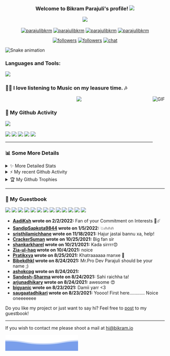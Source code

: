<h3 align="center">
  Welcome to Bikram Parajuli's profile!
  <img src="https://media.giphy.com/media/hvRJCLFzcasrR4ia7z/giphy.gif" width="28">
</h3>

<p align="center">
  <a href="https://github.com/Parajulibkrm"><img src="https://readme-typing-svg.herokuapp.com?size=21&center=true&vCenter=true&width=440&height=45&lines=A+learner%2C+maker+and+designer.;A+full-stack+Developer.;Former+CEO+at+Codekavya.;Student+of+Software+Engineering"></a>
</p>
<p align="center">
  <a href="https://twitter.com/parajulibkrm" target="blank"><img align="center" src="https://raw.githubusercontent.com/rahuldkjain/github-profile-readme-generator/master/src/images/icons/Social/twitter.svg" alt="parajulibkrm" height="30" width="40" /></a>
<a href="https://linkedin.com/in/parajulibkrm" target="blank"><img align="center" src="https://raw.githubusercontent.com/rahuldkjain/github-profile-readme-generator/master/src/images/icons/Social/linked-in-alt.svg" alt="parajulibkrm" height="30" width="40" /></a>
<a href="https://fb.com/parajulibkrm" target="blank"><img align="center" src="https://raw.githubusercontent.com/rahuldkjain/github-profile-readme-generator/master/src/images/icons/Social/facebook.svg" alt="parajulibkrm" height="30" width="40" /></a>
<a href="https://instagram.com/parajulibkrm" target="blank"><img align="center" src="https://raw.githubusercontent.com/rahuldkjain/github-profile-readme-generator/master/src/images/icons/Social/instagram.svg" alt="parajulibkrm" height="30" width="40" /></a>
</p>
<p align="center">
  <a href="https://twitter.com/Parajulibkrm">
    <img alt="followers" title="Follow me on Twitter" src="https://custom-icon-badges.herokuapp.com/twitter/follow/Parajulibkrm?color=236ad3&labelColor=1da1f2&label=Follow&logo=twitter-outline&logoColor=white&style=for-the-badge"/></a>
  <a href="https://github.com/Parajulibkrm">
    <img alt="followers" title="Follow me on Github" src="https://custom-icon-badges.herokuapp.com/github/followers/Parajulibkrm?color=333333&labelColor=111111&style=for-the-badge&logo=person-add&label=Follow&logoColor=white"/></a>
<a href="https://discord.com/channels/@me/604866751901073428">
    <img alt="chat" title="Talk to me on Discord" src="https://dcbadge.vercel.app/api/shield/604866751901073428"/></a>
</p>

![Snake animation](https://github.com/parajulibkrm/parajulibkrm/blob/output/github-contribution-grid-snake.svg)


<h3 align="left">Languages and Tools:</h3>

![](https://skillicons.dev/icons?i=arduino,azure,bots,dynamodb,express,electron,git,graphql,heroku,js,ts,mongodb,netlify,nodejs,postgres,prisma,react,vscode,vercel,workers&perline=20) 


### 👨‍💻 I love listening to Music on my leasure time. 🎶

<a href="https://open.spotify.com/user/4565rgt2oayij56wax0pq41e1" target="_blank"><img align="right" alt="GIF" height="150px" src="https://media.giphy.com/media/J5B1Y8QZnzXXbLQIBu/giphy.gif" /></a>

<p align="center">
  <a href="https://open.spotify.com/user/4565rgt2oayij56wax0pq41e1" target="_blank"><img src="https://spotify.bikram.io/api?theme=dark&rainbow=true" /></a>
</p>



### 👨 My Github Activity


<img src="https://github-readme-streak-stats.herokuapp.com/?user=parajulibkrm&theme=algolia&hide_border=true" width="700"/>

![](http://github-profile-summary-cards.vercel.app/api/cards/profile-details?username=Parajulibkrm&theme=github_dark)
![](http://github-profile-summary-cards.vercel.app/api/cards/repos-per-language?username=Parajulibkrm&theme=github_dark)
![](http://github-profile-summary-cards.vercel.app/api/cards/most-commit-language?username=Parajulibkrm&theme=github_dark)
![](http://github-profile-summary-cards.vercel.app/api/cards/stats?username=Parajulibkrm&theme=github_dark)
![](http://github-profile-summary-cards.vercel.app/api/cards/productive-time?username=Parajulibkrm&theme=github_dark&utcOffset=8)


<hr>


### 📊 Some More Details

<details>
<summary>✨ More Detailed Stats </summary>

<!--START_SECTION_DAILY_COMMIT:readme-info-->
**I'm a night 🦉** 

| | | | |
| --- | --- | --- | --- |
|🌞 Morning                |50 commits          |![](https://via.placeholder.com/144x22/000000/000000?text=+)![](https://via.placeholder.com/256x22/b8b8b8/b8b8b8?=text=+)|36.5%|
|🌆 Daytime                |3 commits           |![](https://via.placeholder.com/8x22/000000/000000?text=+)![](https://via.placeholder.com/392x22/b8b8b8/b8b8b8?=text=+)|2.19%|
|🌃 Evening                |84 commits          |![](https://via.placeholder.com/244x22/000000/000000?text=+)![](https://via.placeholder.com/156x22/b8b8b8/b8b8b8?=text=+)|61.31%|
|🌙 Night                  |0 commits           |![](https://via.placeholder.com/0x22/000000/000000?text=+)![](https://via.placeholder.com/400x22/b8b8b8/b8b8b8?=text=+)|0.0%|
| | | | |

<!--END_SECTION_DAILY_COMMIT:readme-info-->

<!--START_SECTION_WEEKLY_COMMIT:readme-info-->
📅 **I'm Most Productive on Saturdays** 

| | | | |
| --- | --- | --- | --- |
|Monday                   |14 commits          |![](https://via.placeholder.com/52x22/000000/000000?text=+)![](https://via.placeholder.com/348x22/b8b8b8/b8b8b8?=text=+)|13.08%|
|Tuesday                  |15 commits          |![](https://via.placeholder.com/56x22/000000/000000?text=+)![](https://via.placeholder.com/344x22/b8b8b8/b8b8b8?=text=+)|14.02%|
|Wednesday                |15 commits          |![](https://via.placeholder.com/56x22/000000/000000?text=+)![](https://via.placeholder.com/344x22/b8b8b8/b8b8b8?=text=+)|14.02%|
|Thursday                 |16 commits          |![](https://via.placeholder.com/60x22/000000/000000?text=+)![](https://via.placeholder.com/340x22/b8b8b8/b8b8b8?=text=+)|14.95%|
|Friday                   |13 commits          |![](https://via.placeholder.com/48x22/000000/000000?text=+)![](https://via.placeholder.com/352x22/b8b8b8/b8b8b8?=text=+)|12.15%|
|Saturday                 |18 commits          |![](https://via.placeholder.com/68x22/000000/000000?text=+)![](https://via.placeholder.com/332x22/b8b8b8/b8b8b8?=text=+)|16.82%|
|Sunday                   |16 commits          |![](https://via.placeholder.com/60x22/000000/000000?text=+)![](https://via.placeholder.com/340x22/b8b8b8/b8b8b8?=text=+)|14.95%|
| | | | |

<!--END_SECTION_WEEKLY_COMMIT:readme-info-->
</details>


<details>
<summary>⚡ My recent Github Activity</summary>

<!--START_SECTION:activity-->
1. ❗️ Closed issue [#10](https://github.com/muety/muety/issues/10) in [muety/muety](https://github.com/muety/muety)
2. ❗️ Opened issue [#10](https://github.com/muety/muety/issues/10) in [muety/muety](https://github.com/muety/muety)
3. 🗣 Commented on [#18](https://github.com/Parajulibkrm/Parajulibkrm/issues/18) in [Parajulibkrm/Parajulibkrm](https://github.com/Parajulibkrm/Parajulibkrm)
4. ❗️ Reopened issue [#18](https://github.com/Parajulibkrm/Parajulibkrm/issues/18) in [Parajulibkrm/Parajulibkrm](https://github.com/Parajulibkrm/Parajulibkrm)
<!--END_SECTION:activity-->


</details>

<details>
  <summary>🏆 My Github Trophies</summary>


  <a href="https://github.com/Parajulibkrm?tab=repositories"><img width="800px" src="https://github-profile-trophy.vercel.app/?username=parajulibkrm&column=8&theme=discord&no-frame=true"/></a>
</details>

<hr>



### 🙏 My Guestbook 

<!--START_SECTION:guestbook-->
<a href="https://github.com/AadiKsh"><img src="https://avatars.githubusercontent.com/u/41894736?v=4" height="30"/></a> <a href="https://github.com/SandipSapkota9844"><img src="https://avatars.githubusercontent.com/u/72263292?u=2b9d4df3e96a2c06afe5cc0e0d14672ebfd83ed6&v=4" height="30"/></a> <a href="https://github.com/sristhilamichhane"><img src="https://avatars.githubusercontent.com/u/59720998?v=4" height="30"/></a> <a href="https://github.com/CrackerSuman"><img src="https://avatars.githubusercontent.com/u/48875541?u=5dd614a90cfde80a83da542442cfe770c209d4d6&v=4" height="30"/></a> <a href="https://github.com/shankarkharel"><img src="https://avatars.githubusercontent.com/u/59717384?u=33779c5460b559321f13d4391269c2c90c7cc0c3&v=4" height="30"/></a> <a href="https://github.com/Zia-ul-haq"><img src="https://avatars.githubusercontent.com/u/69068755?u=cb8fbd14b70ce2e2ebdf12a7f683cd23ebbe87e7&v=4" height="30"/></a> <a href="https://github.com/Pratikxya"><img src="https://avatars.githubusercontent.com/u/66723104?u=989944aa9e18d0a6b64e326e2e6202180951b1e0&v=4" height="30"/></a> <a href="https://github.com/Bibekdhkl"><img src="https://avatars.githubusercontent.com/u/48583944?u=1224afd7d7dc407b55355f1231872c29fd7f89a0&v=4" height="30"/></a> <a href="https://github.com/ashokcpg"><img src="https://avatars.githubusercontent.com/u/14044083?u=2d37b4a1f655b4f6f49855fd14c1259a836e3222&v=4" height="30"/></a> <a href="https://github.com/Sandesh-Sharma"><img src="https://avatars.githubusercontent.com/u/59257189?u=42f530040515dcf3470a170c50aab8489d391c01&v=4" height="30"/></a> <a href="https://github.com/arjunadhikary"><img src="https://avatars.githubusercontent.com/u/37221412?u=f351943c06c10a26f1274fc4dc97408251f10b5e&v=4" height="30"/></a> <a href="https://github.com/bigyanic"><img src="https://avatars.githubusercontent.com/u/42671917?u=7d11aa31245179ded340336591fb7efdfeb678b9&v=4" height="30"/></a> <a href="https://github.com/saugaatadhikari"><img src="https://avatars.githubusercontent.com/u/51854393?u=22d28b07a4f219f66ecbb232d1bb2f90be91ea94&v=4" height="30"/></a>

* **[AadiKsh](https://github.com/AadiKsh) wrote on 2/2/2022:** Fan of your Commitment on Interests 🌠☄️
* **[SandipSapkota9844](https://github.com/SandipSapkota9844) wrote on 1/5/2022:** 💥🔥🔥🔥
* **[sristhilamichhane](https://github.com/sristhilamichhane) wrote on 11/18/2021:** Hajur jastai bannu xa, help!
* **[CrackerSuman](https://github.com/CrackerSuman) wrote on 10/25/2021:** Big fan sir
* **[shankarkharel](https://github.com/shankarkharel) wrote on 10/21/2021:** Kada sirrrr😍
* **[Zia-ul-haq](https://github.com/Zia-ul-haq) wrote on 10/4/2021:** noice
* **[Pratikxya](https://github.com/Pratikxya) wrote on 8/25/2021:** Khatraaaaaa manxe 🤩
* **[Bibekdhkl](https://github.com/Bibekdhkl) wrote on 8/24/2021:** Mr.Pro Dev Parajuli should be your name ;)
* **[ashokcpg](https://github.com/ashokcpg) wrote on 8/24/2021:** <script>alert(`Dami cha sir`)</script>
* **[Sandesh-Sharma](https://github.com/Sandesh-Sharma) wrote on 8/24/2021:** Sahi raichha ta!
* **[arjunadhikary](https://github.com/arjunadhikary) wrote on 8/24/2021:** awesome 😍
* **[bigyanic](https://github.com/bigyanic) wrote on 8/23/2021:** Damii yarr <3
* **[saugaatadhikari](https://github.com/saugaatadhikari) wrote on 8/23/2021:** Yoooo! First here............ Noice oneeeeeee

Do you like my project or just want to say hi? Feel free to [post](https://github.com/Parajulibkrm/Parajulibkrm/issues/new?title=Guestbook) to my guestbook!
<!--END_SECTION:guestbook-->

<hr>


If you wish to contact me please shoot a mail at  [hi@bikram.io](mailto:hi@bikram.io)


![](assets/bottom_header.svg)
